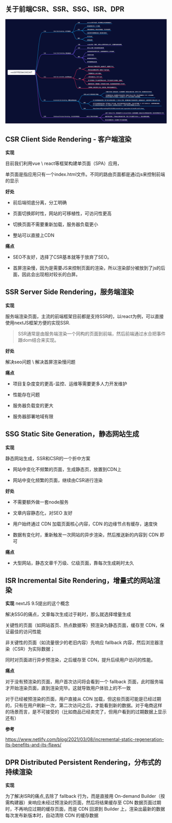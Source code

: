 ## 关于前端CSR、SSR、SSG、ISR、DPR

![7tz9q1ngpp](assets/csr.png)

## CSR Client Side Rendering - 客户端渲染

**实现**

目前我们利用vue \ react等框架构建单页面（SPA）应用，

单页面是指应用只有一个index.html文件。不同的路由页面都是通过js来控制前端的显示

**好处**

* 前后端彻底分离，分工明确

* 页面切换即时性，网站的可移植性，可访问性更高

* 切换页面不需要重新加载，服务器负载更小

* 整站可以直接上CDN

**痛点**

* SEO不友好，选择了CSR基本就等于放弃了SEO。

* 首屏渲染慢，因为是需要JS来控制页面的渲染，所以渲染部分被放到了js的后面，因此会出现相对较长的白屏。

## SSR Server Side Rendering，服务端渲染

**实现**

服务端渲染页面，主流的前端框架目前都是支持SSR的，以react为例，可以直接使用nextJS框架方便的实现SSR.

> SSR通常是由服务端渲染一个同构的页面到前端，然后前端通过水合把事件跟dom结合来实现。

**好处**

解决seo问题 \ 解决首屏渲染慢问题

**痛点**

* 项目复杂度变的更高-监控、运维等需要更多人力开发维护

* 性能存在问题

* 服务器负载变的更大

* 服务器部署地域有限

## SSG Static Site Generation，静态网站生成

**实现**

静态网站生成，SSR和CSR的一个折中方案

* 网站中变化不频繁的页面，生成静态页，放置到CDN上

* 网站中变化频繁的页面，继续由CSR进行渲染

**好处**

* 不需要额外做一套node服务

* 文章内容静态化，对SEO 友好

* 用户始终通过 CDN 加载页面核心内容，CDN 的边缘节点有缓存，速度快

* 数据有变化时，重新触发一次网站的异步渲染，然后推送新的内容到 CDN 即可

**痛点**

* 大型网站，静态文章千万级、亿级页面，靠每次生成耗时太久

## ISR Incremental Site Rendering，增量式的网站渲染

**实现** nextJS 9.5提出的这个概念

解决SSG的痛点，文章每次生成过于耗时，那么就选择增量生成

关键性的页面（如网站首页、热点数据等）预渲染为静态页面，缓存至 CDN，保证最佳的访问性能

非关键性的页面（如流量很少的老旧内容）先响应 fallback 内容，然后浏览器渲染（CSR）为实际数据；

同时对页面进行异步预渲染，之后缓存至 CDN，提升后续用户访问的性能。

**痛点**

对于没有预渲染的页面，用户首次访问将会看到一个 fallback 页面，此时服务端才开始渲染页面，直到渲染完毕。这就导致用户体验上的不一致

对于已经被预渲染的页面，用户直接从 CDN 加载，但这些页面可能是已经过期的，只有在用户刷新一次，第二次访问之后，才能看到新的数据。对于电商这样
的场景而言，是不可接受的（比如商品已经卖完了，但用户看到的过期数据上显示还有）

**参考**

https://www.netlify.com/blog/2021/03/08/incremental-static-regeneration-its-benefits-and-its-flaws/

## DPR Distributed Persistent Rendering，分布式的持续渲染

**实现** 

为了解决ISR的痛点,去除了 fallback 行为，而是直接用 On-demand Builder（按需构建器）来响应未经过预渲染的页面，然后将结果缓存至 CDN
数据页面过期时，不再响应过期的缓存页面，而是 CDN 回源到 Builder 上，渲染出最新的数据
每次发布新版本时，自动清除 CDN 的缓存数据
